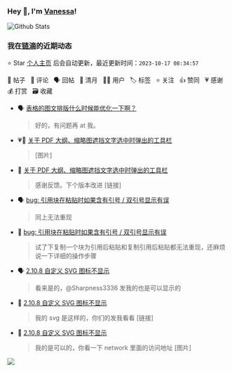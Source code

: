 ### Hey 👋, I'm [Vanessa](http://vanessa.b3log.org/)!

![Github Stats](https://github-readme-stats.vercel.app/api?username=Vanessa219&show_icons=true)

<!--events start -->

### 我在[链滴](https://ld246.com)的近期动态

⭐️ Star [个人主页](https://github.com/Vanessa219/Vanessa219) 后会自动更新，最近更新时间：`2023-10-17 08:34:57`

📝 帖子 &nbsp; 💬 评论 &nbsp; 🗣 回帖 &nbsp; 🌙 清月 &nbsp; 👨‍💻 用户 &nbsp; 🏷️ 标签 &nbsp; ⭐️ 关注 &nbsp; 👍 赞同 &nbsp; 💗 感谢 &nbsp; 💰 打赏 &nbsp; 🗃 收藏

* 🗣 [表格的图文排版什么时候能优化一下啊？](https://ld246.com/article/1690555777162/comment/1697326786888#comments)

  > 好的，有问题再 at 我。
* 💗📝 [关于 PDF 大纲、缩略图遮挡文字选中时弹出的工具栏](https://ld246.com/article/1697096086017)

  > [图片]
* 💬 [关于 PDF 大纲、缩略图遮挡文字选中时弹出的工具栏](https://ld246.com/article/1697096086017/comment/1697102167969#comments)

  > 感谢反馈。下个版本改进 [链接]
* 🗣 [bug: 引用块在粘贴时如果含有引号 / 双引号显示有误](https://ld246.com/article/1697078748734/comment/1697094003498#comments)

  > 同上无法重现
* 💬 [bug: 引用块在粘贴时如果含有引号 / 双引号显示有误](https://ld246.com/article/1697078748734/comment/1697083468883#comments)

  > 试了下复制一个块为引用后粘贴和复制引用后粘贴都无法重现，还麻烦说一下详细的操作步骤
* 🗣 [2.10.8 自定义 SVG 图标不显示](https://ld246.com/article/1697031777567/comment/1697082018905#comments)

  > 看来是的，@Sharpness3336 发我的也是可以显示的
* 💬 [2.10.8 自定义 SVG 图标不显示](https://ld246.com/article/1697031777567/comment/1697081231730#comments)

  > 我的 svg 是这样的，你们的发我看看 [链接]
* 💬 [2.10.8 自定义 SVG 图标不显示](https://ld246.com/article/1697031777567/comment/1697040377086#comments)

  > 我的是可以的，你看一下 network 里面的访问地址 [图片]


<!--events end -->

<a title="Hits" target="_blank" href="https://github.com/Vanessa219/Vanessa219"><img src="https://hits.b3log.org/Vanessa219/Vanessa219.svg"></a>
